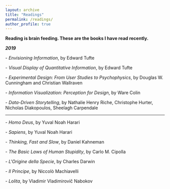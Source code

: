 ```yaml
---
layout: archive
title: "Readings"
permalink: /readings/
author_profile: true
---
```


<b> Reading is brain feeding. These are the books I have read recently. </b>
 
<b><i> 2019 </i></b>

-<i> Envisioning Information</i>, by Edward Tufte
<br />

-<i> Visual Display of Quantitative Information</i>, by Edward Tufte
<br />

-<i> Experimental Design: From User Studies to Psychophysics</i>, by Douglas W. Cunningham and Christian Wallraven
<br />

-<i> Information Visualization: Perception for Design</i>, by Ware Colin
<br />

-<i> Data-Driven Storytelling</i>, by  Nathalie Henry Riche, Christophe Hurter, Nicholas Diakopoulos, Sheelagh Carpendale
<br />

___________________________________________________________________________________________________________________________


-<i> Homo Deus</i>, by Yuval Noah Harari
<br />

-<i> Sapiens</i>, by Yuval Noah Harari
<br />

-<i> Thinking, Fast and Slow</i>, by Daniel Kahneman
<br />

-<i> The Basic Laws of Human Stupidity</i>, by Carlo M. Cipolla
<br />

-<i> L'Origine della Specie</i>, by Charles Darwin
<br />

-<i> Il Principe</i>, by Niccolò Machiavelli
<br />

-<i> Lolita</i>, by Vladimir Vladimirovič Nabokov
<br />
